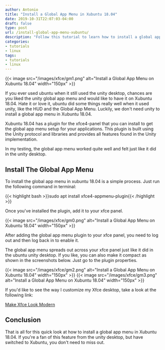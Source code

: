 ```yaml
---
author: Antonio
title: "Install a Global App Menu in Xubuntu 18.04"
date: 2019-10-31T22:07:03-04:00
draft: false
type: post
url: /install-global-app-menu-xubuntu/
description: "Follow this tutorial to learn how to install a global app menu in xubuntu 18.04. We will show you a simple way to install a global app menu plugin for the xfce panel."
categories:
- tutorials
- linux
tags:
- tutorials
- linux
---
```


{{< image src="/images/xfce/gm1.png" alt="Install a Global App Menu on Xubuntu 18.04" width="150px" >}}

If you ever used ubuntu when it still used the unity desktop, chances are you liked the unity global app menu and would like to have it on Xubuntu 18.04. Hate it or love it, ubuntu did some things really well when it used unity, like the HUD and the Global App Menu. Luckily, we don't need unity to install a global app menu in Xubuntu 18.04.

<!--more-->

Xubuntu 18.04 has a plugin for the xfce4-panel that you can install to get the global app menu setup for your applications. This plugin is built using the Unity protocol and libraries and provides all features found in the Unity implementation.

In my testing, the global app menu worked quite well and felt just like it did in the unity desktop.

## **Install The Global App Menu**

To install the global app menu in xubuntu 18.04 is a simple process. Just run the following command in terminal:

{{< highlight bash >}}sudo apt install xfce4-appmenu-plugin{{< /highlight >}}

Once you've installed the plugin, add it to your xfce panel.

{{< image src="/images/xfce/gm0.png" alt="Install a Global App Menu on Xubuntu 18.04" width="150px" >}}

After adding the global app menu plugin to your xfce panel, you need to log out and then log back in to enable it.

The global app menu spreads out across your xfce panel just like it did in the ubuntu unity desktop. If you like, you can also make it compact as shown in the screenshots below. Just go to the plugin properties.

{{< image src="/images/xfce/gm2.png" alt="Install a Global App Menu on Xubuntu 18.04" width="150px" >}} {{< image src="/images/xfce/gm3.png" alt="Install a Global App Menu on Xubuntu 18.04" width="150px" >}}

If you'd like to see the way I customize my Xfce desktop, take a look at the following link:

<a href="https://techstop.github.io/make-xfce-look-modern/">Make Xfce Look Modern</a>

## **Conclusion**

That is all for this quick look at how to install a global app menu in Xubuntu 18.04. If you're a fan of this feature from the unity desktop, but have switched to Xubuntu, you don't need to miss out.
